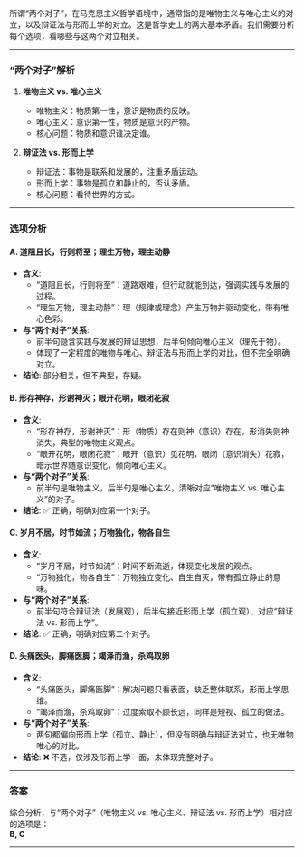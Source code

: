 所谓“两个对子”，在马克思主义哲学语境中，通常指的是唯物主义与唯心主义的对立，以及辩证法与形而上学的对立。这是哲学史上的两大基本矛盾。我们需要分析每个选项，看哪些与这两个对立相关。

---

### “两个对子”解析
1. **唯物主义 vs. 唯心主义**  
   - 唯物主义：物质第一性，意识是物质的反映。  
   - 唯心主义：意识第一性，物质是意识的产物。  
   - 核心问题：物质和意识谁决定谁。

2. **辩证法 vs. 形而上学**  
   - 辩证法：事物是联系和发展的，注重矛盾运动。  
   - 形而上学：事物是孤立和静止的，否认矛盾。  
   - 核心问题：看待世界的方式。

---

### 选项分析

#### **A. 道阻且长，行则将至；理生万物，理主动静**
- **含义**:  
  - “道阻且长，行则将至”：道路艰难，但行动就能到达，强调实践与发展的过程。  
  - “理生万物，理主动静”：理（规律或理念）产生万物并驱动变化，带有唯心色彩。  
- **与“两个对子”关系**:  
  - 前半句隐含实践与发展的辩证思想，后半句倾向唯心主义（理先于物）。  
  - 体现了一定程度的唯物与唯心、辩证法与形而上学的对比，但不完全明确对立。  
- **结论**: 部分相关，但不典型，存疑。

#### **B. 形存神存，形谢神灭；眼开花明，眼闭花寂**
- **含义**:  
  - “形存神存，形谢神灭”：形（物质）存在则神（意识）存在，形消失则神消失，典型的唯物主义观点。  
  - “眼开花明，眼闭花寂”：眼开（意识）见花明，眼闭（意识消失）花寂，暗示世界随意识变化，倾向唯心主义。  
- **与“两个对子”关系**:  
  - 前半句是唯物主义，后半句是唯心主义，清晰对应“唯物主义 vs. 唯心主义”的对子。  
- **结论**: ✅ 正确，明确对应第一个对子。

#### **C. 岁月不居，时节如流；万物独化，物各自生**
- **含义**:  
  - “岁月不居，时节如流”：时间不断流逝，体现变化发展的观点。  
  - “万物独化，物各自生”：万物独立变化、自生自灭，带有孤立静止的意味。  
- **与“两个对子”关系**:  
  - 前半句符合辩证法（发展观），后半句接近形而上学（孤立观），对应“辩证法 vs. 形而上学”。  
- **结论**: ✅ 正确，明确对应第二个对子。

#### **D. 头痛医头，脚痛医脚；竭泽而渔，杀鸡取卵**
- **含义**:  
  - “头痛医头，脚痛医脚”：解决问题只看表面，缺乏整体联系，形而上学思维。  
  - “竭泽而渔，杀鸡取卵”：过度索取不顾长远，同样是短视、孤立的做法。  
- **与“两个对子”关系**:  
  - 两句都偏向形而上学（孤立、静止），但没有明确与辩证法对立，也无唯物唯心的对比。  
- **结论**: ❌ 不选，仅涉及形而上学一面，未体现完整对子。

---

### 答案
综合分析，与“两个对子”（唯物主义 vs. 唯心主义、辩证法 vs. 形而上学）相对应的选项是：  
**B, C**

---
